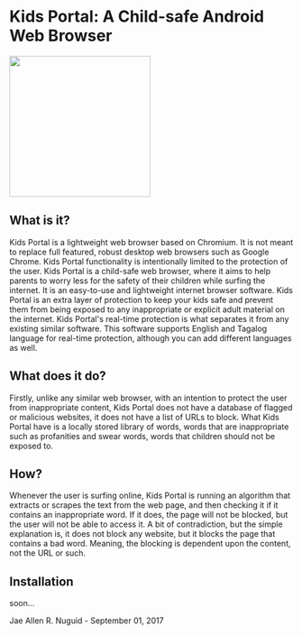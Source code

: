 # Kids Portal: A Child-safe Android Web Browser 

<a href="https://www.linkedin.com/in/jaenuguid/">
  <img src="https://github.com/JaeNuguid/Kids-Portal-Version-2/blob/master/newKidsPortal/Resources/KidsPortal.png?raw=true" width="250" height="250"/>
</a>
  
## What is it?
Kids Portal is a lightweight web browser based on Chromium. It is not meant to replace full featured, robust desktop web browsers such as Google Chrome. Kids Portal functionality is intentionally limited to the protection of the user.
Kids Portal is a child-safe web browser, where it aims to help parents to worry less for the safety of their children while surfing the internet. It is an easy-to-use and lightweight internet browser software. Kids Portal is an extra layer of protection to keep your kids safe and prevent them from being exposed to any inappropriate or explicit adult material on the internet. Kids Portal's real-time protection is what separates it from any existing similar software. This software supports English and Tagalog language for real-time protection, although you can add different languages as well.

## What does it do?
Firstly, unlike any similar web browser, with an intention to protect the user from inappropriate content, Kids Portal does not have a database of flagged or malicious websites, it does not have a list of URLs to block. What Kids Portal have is a locally stored library of words, words that are inappropriate such as profanities and swear words, words that children should not be exposed to.

## How?
Whenever the user is surfing online, Kids Portal is running an algorithm that extracts or scrapes the text from the web page, and then checking it if it contains an inappropriate word. If it does, the page will not be blocked, but the user will not be able to access it. A bit of contradiction, but the simple explanation is, it does not block any website, but it blocks the page that contains a bad word. Meaning, the blocking is dependent upon the content, not the URL or such.

## Installation
soon...


Jae Allen R. Nuguid - September 01, 2017
